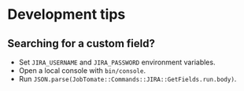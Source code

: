 # Development tips

## Searching for a custom field?

- Set `JIRA_USERNAME` and `JIRA_PASSWORD` environment variables.
- Open a local console with `bin/console`.
- Run `JSON.parse(JobTomate::Commands::JIRA::GetFields.run.body)`.
